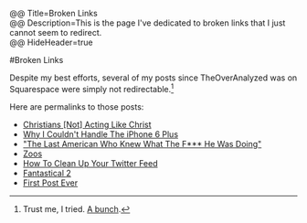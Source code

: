 @@ Title=Broken Links  
@@ Description=This is the page I've dedicated to broken links that I just cannot seem to redirect.  
@@ HideHeader=true  

#Broken Links

Despite my best efforts, several of my posts since TheOverAnalyzed was on Squarespace were simply not redirectable.[^tr] 

Here are permalinks to those posts:

* [Christians [Not] Acting Like Christ][chr]
* [Why I Couldn't Handle The iPhone 6 Plus][theoveranalyzed]
* ["The Last American Who Knew What The F*** He Was Doing"][theoveranalyzed 2]
* [Zoos][theoveranalyzed 3]
* [How To Clean Up Your Twitter Feed][theoveranalyzed 4]
* [Fantastical 2][theoveranalyzed 5]
* [First Post Ever][theoveranalyzed 6]

[^tr]: Trust me, I tried. [A bunch][d]. 

[chr]: @@SiteRoot@@/2015/2/19/christians-not-acting-like-christ
[d]: http://d.pr/i/1fnxi+
[theoveranalyzed]: http://www.theoveranalyzed.net/2014/10/27/why-i-couldnt-handle-the-iphone-6-plus
[theoveranalyzed 2]: http://www.theoveranalyzed.net/2014/10/7/the-last-american-who-knew-what-the-f-he-was-doing
[theoveranalyzed 3]: http://www.theoveranalyzed.net/2014/2/12/zoos
[theoveranalyzed 4]: http://www.theoveranalyzed.net/2014/2/3/how-to-clean-up-your-twitter-feed
[theoveranalyzed 5]: http://www.theoveranalyzed.net/2014/2/2/fantastical-2
[theoveranalyzed 6]: http://www.theoveranalyzed.net/2014/2/2/first-post-ever